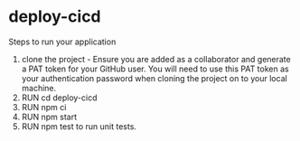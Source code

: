 # deploy-cicd
Steps to run your application
1. clone the project - Ensure you are added as a collaborator and generate a PAT token for your GitHub user. You will need to use this PAT token as your authentication password when cloning the project on to your local machine.
2. RUN cd deploy-cicd
3. RUN npm ci
4. RUN npm start
5. RUN npm test to run unit tests.
